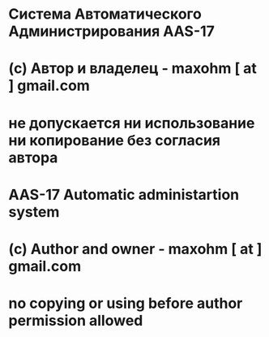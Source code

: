 #
# Система Автоматического Администрирования AAS-17
# (c) Автор и владелец -  maxohm [ at ] gmail.com
# не допускается ни использование ни копирование без согласия автора
#
# AAS-17 Automatic administartion system
# (c) Author and owner -  maxohm [ at ] gmail.com
# no copying or using before author permission allowed
#
